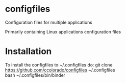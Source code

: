 configfiles
===========

Configuration files for multiple applications 

Primarily containing Linux applications configuration files

Installation
============
To install the configfiles to ~/.configfiles do:
    git clone https://github.com/ccolorado/configfiles ~/.configfiles  
    bash ~/.configfiles/bin/binder
